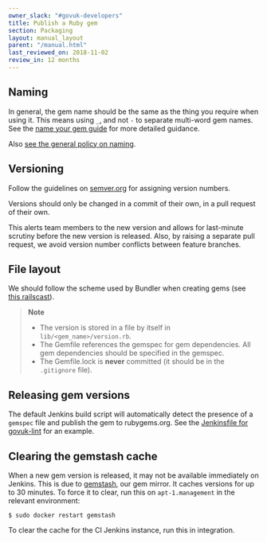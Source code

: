 ```yaml
---
owner_slack: "#govuk-developers"
title: Publish a Ruby gem
section: Packaging
layout: manual_layout
parent: "/manual.html"
last_reviewed_on: 2018-11-02
review_in: 12 months
---
```


## Naming

In general, the gem name should be the same as the thing you require when using
it. This means using `_`, and not `-` to separate multi-word gem names.  See the
[name your gem guide](http://guides.rubygems.org/name-your-gem/) for more detailed
guidance.

Also [see the general policy on naming](/manual/naming.html#naming-gems).

## Versioning

Follow the guidelines on [semver.org](http://semver.org/) for assigning version
numbers.

Versions should only be changed in a commit of their own, in a pull request of
their own.

This alerts team members to the new version and allows for last-minute scrutiny
before the new version is released. Also, by raising a separate pull request,
we avoid version number conflicts between feature branches.

## File layout

We should follow the scheme used by Bundler when creating gems (see [this
railscast](http://railscasts.com/episodes/245-new-gem-with-bundler?view=asciicast)).

> **Note**
>
> * The version is stored in a file by itself in `lib/<gem_name>/version.rb`.
> * The Gemfile references the gemspec for gem dependencies.  All gem
>   dependencies should be specified in the gemspec.
> * The Gemfile.lock is **never** committed (it should be in the `.gitignore`
>   file).

## Releasing gem versions

The default Jenkins build script will automatically detect the presence of a
`gemspec` file and publish the gem to rubygems.org. See the
[Jenkinsfile for govuk-lint](https://github.com/alphagov/govuk-lint/blob/master/Jenkinsfile)
for an example.

## Clearing the gemstash cache

When a new gem version is released, it may not be available immediately on Jenkins.
This is due to [gemstash][], our gem mirror. It caches versions for up to 30
minutes. To force it to clear, run this on `apt-1.management` in the relevant
environment:

    $ sudo docker restart gemstash

To clear the cache for the CI Jenkins instance, run this in integration.

[gemstash]: https://github.com/bundler/gemstash/
